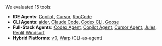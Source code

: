 We evaluated 15 tools:

* **IDE Agents**: [Copilot](https://github.com/features/copilot), [Cursor](https://cursor.com), [RooCode](https://roocode.com/)
* **CLI Agents**: [aider](https://aider.chat/), [Claude Code](https://www.anthropic.com/claude-code), [Codex CLI](https://openai.com/codex/), [Goose](https://block.github.io/goose/)
* **Full-Stack Agents**: [Codex Agent](https://chatgpt.com/codex/onboarding), [Copilot Agent](https://github.com/features/copilot), [Cursor Agent](https://cursor.com), [Jules](https://jules.google.com/), [Replit](https://replit.com/),[Windsurf](https://windsurf.com/)
* **Hybrid Platforms**: [v0](https://v0.dev), [Warp](https://www.warp.dev/) (CLI-as-agent) 